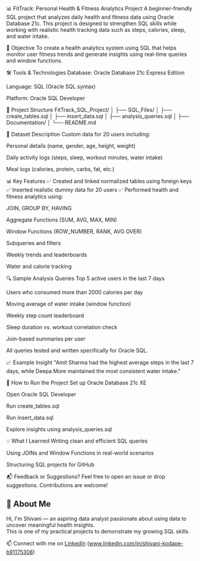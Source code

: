 📊 FitTrack: Personal Health & Fitness Analytics Project
A beginner-friendly SQL project that analyzes daily health and fitness data using Oracle Database 21c. This project is designed to strengthen SQL skills while working with realistic health tracking data such as steps, calories, sleep, and water intake.

📌 Objective
To create a health analytics system using SQL that helps monitor user fitness trends and generate insights using real-time queries and window functions.

🛠️ Tools & Technologies
Database: Oracle Database 21c Express Edition

Language: SQL (Oracle SQL syntax)

Platform: Oracle SQL Developer

📁 Project Structure
FitTrack_SQL_Project/
│
├── SQL_Files/
│   ├── create_tables.sql
│   ├── insert_data.sql
│   ├── analysis_queries.sql
│
├── Documentation/
│   └── README.md  

👥 Dataset Description
Custom data for 20 users including:

Personal details (name, gender, age, height, weight)

Daily activity logs (steps, sleep, workout minutes, water intake)

Meal logs (calories, protein, carbs, fat, etc.)

📊 Key Features
✅ Created and linked normalized tables using foreign keys
✅ Inserted realistic dummy data for 20 users
✅ Performed health and fitness analytics using:

JOIN, GROUP BY, HAVING

Aggregate Functions (SUM, AVG, MAX, MIN)

Window Functions (ROW_NUMBER, RANK, AVG OVER)

Subqueries and filters

Weekly trends and leaderboards

Water and calorie tracking

🔍 Sample Analysis Queries
Top 5 active users in the last 7 days

Users who consumed more than 2000 calories per day

Moving average of water intake (window function)

Weekly step count leaderboard

Sleep duration vs. workout correlation check

Join-based summaries per user

All queries tested and written specifically for Oracle SQL.

📈 Example Insight
"Amit Sharma had the highest average steps in the last 7 days, while Deepa More maintained the most consistent water intake."

📎 How to Run the Project
Set up Oracle Database 21c XE

Open Oracle SQL Developer

Run create_tables.sql

Run insert_data.sql

Explore insights using analysis_queries.sql

💡 What I Learned
Writing clean and efficient SQL queries

Using JOINs and Window Functions in real-world scenarios

Structuring SQL projects for GitHub

📬 Feedback or Suggestions?
Feel free to open an issue or drop suggestions. Contributions are welcome!

## 🙋 About Me

Hi, I'm Shivani — an aspiring data analyst passionate about using data to uncover meaningful health insights.  
This is one of my practical projects to demonstrate my growing SQL skills.

📫 Connect with me on [LinkedIn](#) (www.linkedin.com/in/shivani-kodape-b91175308)